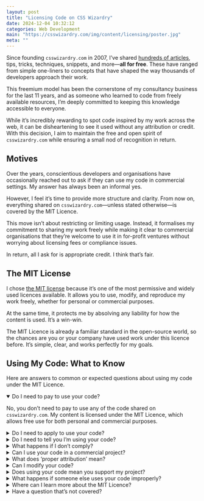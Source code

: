 ```yaml
---
layout: post
title: "Licensing Code on CSS Wizardry"
date: 2024-12-04 10:32:12
categories: Web Development
main: "https://csswizardry.com/img/content/licensing/poster.jpg"
meta: ""
---
```


Since founding `csswizardry.com` in 2007, I’ve shared [hundreds of
articles](/archive/), tips, tricks, techniques, snippets, and more—**all for
free**. These have ranged from simple one-liners to concepts that have shaped
the way thousands of developers approach their work.

This freemium model has been the cornerstone of my consultancy business for the
last 11 years, and as someone who learned to code from freely available
resources, I’m deeply committed to keeping this knowledge accessible to
everyone.

While it’s incredibly rewarding to spot code inspired by my work across the web,
it can be disheartening to see it used without any attribution or credit. With
this decision, I aim to maintain the free and open spirit of `csswizardry.com`
while ensuring a small nod of recognition in return.


## Motives

Over the years, conscientious developers and organisations have occasionally
reached out to ask if they can use my code in commercial settings. My answer has
always been an informal yes.

However, I feel it’s time to provide more structure and clarity. From now on,
everything shared on `csswizardry.com`—unless stated otherwise—is covered by the
MIT Licence.

This move isn’t about restricting or limiting usage. Instead, it formalises my
commitment to sharing my work freely while making it clear to commercial
organisations that they’re welcome to use it in for-profit ventures without
worrying about licensing fees or compliance issues.

In return, all I ask for is appropriate credit. I think that’s fair.

## The MIT License

I chose [the MIT license](https://opensource.org/license/mit) because it’s one
of the most permissive and widely used licences available. It allows you to use,
modify, and reproduce my work freely, whether for personal or commercial
purposes.

At the same time, it protects me by absolving any liability for how the content
is used. It’s a win-win.

The MIT Licence is already a familiar standard in the open-source world, so the
chances are you or your company have used work under this licence before. It’s
simple, clear, and works perfectly for my goals.

## Using My Code: What to Know

Here are answers to common or expected questions about using my code under the
MIT Licence.

<details name="license-faq" open>
  <summary>Do I need to pay to use your code?</summary>
  <p>No, you don’t need to pay to use any of the code shared on <code>csswizardry.com</code>. My content is licensed under the MIT Licence, which allows free use for both personal and commercial purposes.</p>
</details>

<details name="license-faq">
  <summary>Do I need to apply to use your code?</summary>
  <p>No, there’s no need to apply or seek permission. The MIT Licence already grants you the right to use, modify, and distribute the code as long as you meet its conditions, which primarily involve proper attribution.</p>
</details>

<details name="license-faq">
  <summary>Do I need to tell you I’m using your code?</summary>
  <p>You’re not required to inform me, but I’d love to hear about it! It’s always rewarding to see how my work is being used, so feel free to drop me a line if you’d like to share what you’ve built.</p>
</details>

<details name="license-faq">
  <summary>What happens if I don’t comply?</summary>
  <p>If you don’t comply with the MIT Licence (e.g. by failing to include attribution), you’re in breach of the licence. This means you lose the rights granted by it, and technically, your use of the code would be unauthorised.</p>
  <p>I’d prefer to resolve issues amicably, so if there’s a misunderstanding, I’d encourage you to reach out so we can work things out.</p>
</details>

<details name="license-faq">
  <summary>Can I use your code in a commercial project?</summary>
  <p>Yes, you’re free to use my code in commercial projects. The MIT Licence permits this, and there are no hidden fees or obligations beyond proper attribution.</p>
</details>

<details name="license-faq">
  <summary>What does ‘proper attribution’ mean?</summary>
  <p>Proper attribution involves giving credit to the original source of the code. Typically, this means including a copy of the license and copyright notice in your repository and a comment in your code.</p>
</details>

<details name="license-faq">
  <summary>Can I modify your code?</summary>
  <p>Yes, the MIT Licence allows you to modify my code to suit your needs. Even if you make changes, you still need to include attribution to the original source.</p>
</details>

<details name="license-faq">
  <summary>Does using your code mean you support my project?</summary>
  <p>Not necessarily. While I’m happy to see my code being used, using it doesn’t imply my endorsement of your project.</p>
</details>

<details name="license-faq">
  <summary>What happens if someone else uses your code improperly?</summary>
  <p>If you’re aware of someone misusing my code, feel free to let me know. However, enforcement is ultimately my responsibility, and I’ll handle it as needed.</p>
</details>

<details name="license-faq">
  <summary>Where can I learn more about the MIT Licence?</summary>
  <p>You can read <a href="https://opensource.org/licenses/MIT">the full text of the MIT Licence</a> or read <a href="https://csswizardry.com/license/">the Licence page</a> of this site.</p>
</details>


<details name="license-faq">
  <summary>Have a question that’s not covered?</summary>
  <p>I’d love to help! Feel free to <a href="/contact/">get in touch with me</a>.</p>
</details>

